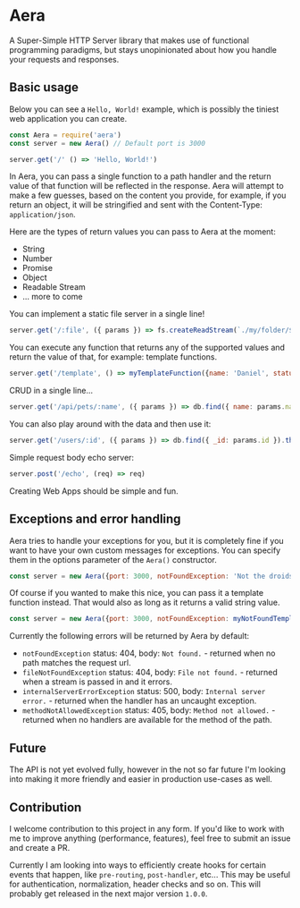 # Aera

A Super-Simple HTTP Server library that makes use of functional programming paradigms, but stays unopinionated about how you handle your requests and responses.

## Basic usage

Below you can see a `Hello, World!` example, which is possibly the tiniest web application you can create.

```js
const Aera = require('aera')
const server = new Aera() // Default port is 3000

server.get('/' () => 'Hello, World!')
```

In Aera, you can pass a single function to a path handler and the return value of that function will be reflected in the response. Aera will attempt to make a few guesses, based on the content you provide, for example, if you return an object, it will be stringified and sent with the Content-Type: `application/json`.

Here are the types of return values you can pass to Aera at the moment:

  - String
  - Number
  - Promise
  - Object
  - Readable Stream
  - ... more to come

You can implement a static file server in a single line!

```js
server.get('/:file', ({ params }) => fs.createReadStream(`./my/folder/${params.file}`))
```

You can execute any function that returns any of the supported values and return the value of that, for example: template functions.

```js
server.get('/template', () => myTemplateFunction({name: 'Daniel', status: 'Awesome'}))
```

CRUD in a single line...

```js
server.get('/api/pets/:name', ({ params }) => db.find({ name: params.name })) // given that your db implementation returns a promise.
```

You can also play around with the data and then use it:

```js
server.get('/users/:id', ({ params }) => db.find({ _id: params.id }).then(formatUser).then(renderTemplate))
```

Simple request body echo server:

```js
server.post('/echo', (req) => req)
```

Creating Web Apps should be simple and fun.

## Exceptions and error handling

Aera tries to handle your exceptions for you, but it is completely fine if you want to have your own custom messages for exceptions. You can specify them in the options parameter of the `Aera()` constructor.

```js
const server = new Aera({port: 3000, notFoundException: 'Not the droids you are looking for. Sorry.'})
```

Of course if you wanted to make this nice, you can pass it a template function instead. That would also as long as it returns a valid string value.

```js
const server = new Aera({port: 3000, notFoundException: myNotFoundTemplate()})
```

Currently the following errors will be returned by Aera by default:

  - `notFoundException` status: 404, body: `Not found.` - returned when no path matches the request url.
  - `fileNotFoundException` status: 404, body: `File not found.` - returned when a stream is passed in and it errors.
  - `internalServerErrorException` status: 500, body: `Internal server error.` - returned when the handler has an uncaught exception.
  - `methodNotAllowedException` status: 405, body: `Method not allowed.` - returned when no handlers are available for the method of the path.

## Future

The API is not yet evolved fully, however in the not so far future I'm looking into making it more friendly and easier in production use-cases as well.

## Contribution

I welcome contribution to this project in any form. If you'd like to work with me to improve anything (performance, features), feel free to submit an issue and create a PR.

Currently I am looking into ways to efficiently create hooks for certain events that happen, like `pre-routing`, `post-handler`, etc... This may be useful for authentication, normalization, header checks and so on. This will probably get released in the next major version `1.0.0`.
